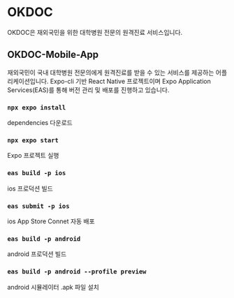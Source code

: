 # OKDOC

OKDOC은 재외국민을 위한 대학병원 전문의 원격진료 서비스입니다.

## OKDOC-Mobile-App

재외국민이 국내 대학병원 전문의에게 원격진료를 받을 수 있는 서비스를 제공하는 어플리케이션입니다. Expo-cli 기반 React Native 프로젝트이며 Expo Application Services(EAS)를 통해 버전 관리 및 배포를 진행하고 있습니다.

### `npx expo install`

dependencies 다운로드

### `npx expo start`

Expo 프로젝트 실행

### `eas build -p ios`

ios 프로덕션 빌드

### `eas submit -p ios`

ios App Store Connet 자동 배포

### `eas build -p android`

android 프로덕션 빌드

### `eas build -p android --profile preview`

android 시뮬레이터 .apk 파일 설치
